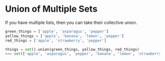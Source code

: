 # Union of Multiple Sets

If you have multiple lists, then you can take their collective union.

```python
green_things = ['apple', 'asparagus', 'pepper']
yellow_things = ['apple', 'banana', 'lemon', 'pepper']
red_things = ['apple', 'strawberry', 'pepper']

things = set().union(green_things, yellow_things, red_things)
>>> set(['apple', 'asparagus', 'pepper', 'banana', 'lemon', 'strawberry'])
```
